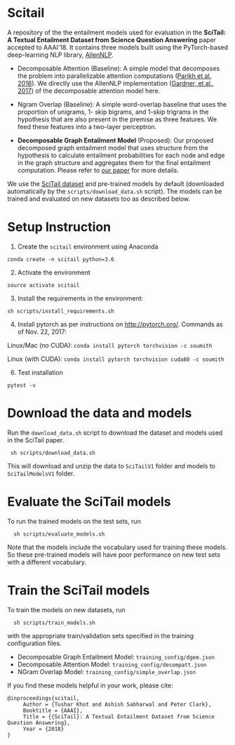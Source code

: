 # Scitail
A repository of the the entailment models used for evaluation in the __SciTail: A Textual
Entailment Dataset from Science Question Answering__ paper accepted to AAAI'18. It contains
three models built using the PyTorch-based deep-learning NLP library, [AllenNLP](http://allennlp.org/).

 * Decomposable Attention (Baseline): A simple model that decomposes the
 problem into parallelizable attention computations ([Parikh et al. 2016](https://www.semanticscholar.org/paper/A-Decomposable-Attention-Model-for-Natural-Languag-Parikh-T%C3%A4ckstr%C3%B6m/07a9478e87a8304fc3267fa16e83e9f3bbd98b27)).
 We directly use the AllenNLP implementation ([Gardner, et al., 2017](http://allennlp.org/papers/AllenNLP_white_paper.pdf))
 of the decomposable attention model here.

 * Ngram Overlap (Baseline): A simple word-overlap baseline  that uses the proportion of unigrams,
 1- skip bigrams, and 1-skip trigrams in the hypothesis that are also present in the premise as
 three features. We feed these features into a two-layer perceptron.

 * __Decomposable Graph Entailment Model__ (Proposed): Our proposed decomposed graph entailment
 model that uses structure from the hypothesis to calculate entailment probabilities for each node
 and edge in the graph structure and aggregates them for the final entailment computation. Please
 refer to [our paper](http://ai2-website.s3.amazonaws.com/publications/scitail-aaai-2018_cameraready.pdf)
 for more details.

We use the [SciTail dataset](http://data.allenai.org/scitail/) and pre-trained models by default
(downloaded automatically by the `scripts/download_data.sh` script). The models can be trained and
evaluated on new datasets too as described below.


# Setup Instruction

1. Create the `scitail` environment using Anaconda

  ```
  conda create -n scitail python=3.6
  ```

2. Activate the environment

  ```
  source activate scitail
  ```

3. Install the requirements in the environment: 

  ```
  sh scripts/install_requirements.sh
  ```

4. Install pytorch as per instructions on <http://pytorch.org/>. Commands as of Nov. 22, 2017:

  Linux/Mac (no CUDA): `conda install pytorch torchvision -c soumith`

  Linux   (with CUDA): `conda install pytorch torchvision cuda80 -c soumith`


6. Test installation

 ```
 pytest -v
 ```


# Download the data and models
Run the `download_data.sh` script to download the dataset and models used in the SciTail paper.
  ```
   sh scripts/download_data.sh
  ```

This will download and unzip the data to `SciTailV1` folder and models to `SciTailModelsV1` folder.


# Evaluate the SciTail models
To run the trained models on the test sets, run
  ```
    sh scripts/evaluate_models.sh
  ```

Note that the models include the vocabulary used for training these models. So these
pre-trained models will have poor performance on new test sets with a different vocabulary.

# Train the SciTail models
To train the models on new datasets, run
   ```
     sh scripts/train_models.sh
   ```
with the appropriate train/validation sets specified in the training configuration files.
  * Decomposable Graph Entailment Model: `training_config/dgem.json`
  * Decomposable Attention Model: `training_config/decompatt.json`
  * NGram Overlap Model: `training_config/simple_overlap.json`


If you find these models helpful in your work, please cite:
```
@inproceedings{scitail,
     Author = {Tushar Khot and Ashish Sabharwal and Peter Clark},
     Booktitle = {AAAI},
     Title = {{SciTail}: A Textual Entailment Dataset from Science Question Answering},
     Year = {2018}
}
```